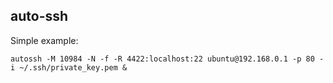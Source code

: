 ## auto-ssh

Simple example:

```
autossh -M 10984 -N -f -R 4422:localhost:22 ubuntu@192.168.0.1 -p 80 -i ~/.ssh/private_key.pem &
```
